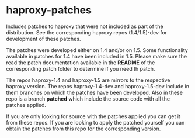 haproxy-patches
===============

Includes patches to haproxy that were not included as part of the distribution. 
See the corresponding haproxy repos (1.4/1.5)-dev for development of these patches.

The patches were developed either on 1.4 and/or on 1.5. Some functionality available
in patches for 1.4 have been included in 1.5. Please make sure the read the patch
documentation available in the __README__ of the corresponding patch folder to
determine if you need th patch.

The repos haproxy-1.4 and haproxy-1.5 are mirrors to the respective haproxy version.
The repos haproxy-1.4-dev and haproxy-1.5-dev include in them branches on which the
patches have been developed. Also in these repo is a branch **patched** which include
the source code with all the patches applied.

If you are only looking for source with the patches applied you can get it from these
repos. If you are looking to apply the patched yourself you can obtain the patches
from this repo for the corresponding version.

